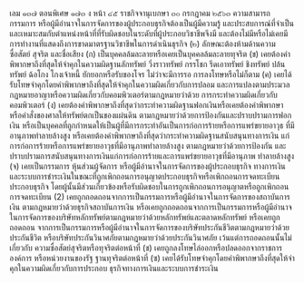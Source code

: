 เลม
๑๓๗ ตอนพิเศษ ๑๗๓ ง
หน้า ๔๕
ราชกิจจานุเบกษา
๓๐ กรกฎาคม ๒๕๖๓
ความสามารถ
กรรมการ หรือผู้มีอำนาจในการจัดการของผู้ประกอบธุรกิจต้องเป็นผู้มีความรู้
และประสบการณ์ที่จำเป็นและเหมาะสมกับตำแหน่งหน้าที่ที่รับผิดชอบในระดับที่ผู้ประกอบวิชาชีพจึงมี
และต้องไม่มีหรือไม่เคยมีการทำงานที่แสดงถึงการขาดมาตรฐานวิชาชีพในการดำเนินธุรกิจ
(๒) ลักษณะต้องห้ามด้านความซื่อสัตย์ สุจริต และชื่อเสียง
(ก) เป็นบุคคลล้มละลายหรือเคยเป็นบุคคลล้มละลายทุจริต
(ข) เคยต้องคำพิพากษาถึงที่สุดให้จำคุกในความผิดฐานลักทรัพย์ วิ่งราวทรัพย์ กรรโชก
รีดเอาทรัพย์ ชิงทรัพย์ ปล้นทรัพย์ ฉ้อโกง โกงเจ้าหนี้ ยักยอกหรือรับของโจร ไม่ว่าจะมีการรอ
การลงโทษหรือไม่ก็ตาม
(ค) เคยได้รับโทษจำคุกโดยคำพิพากษาถึงที่สุดให้จำคุกในความผิดเกี่ยวกับการปลอม
และการแปลงตามประมวลกฎหมายอาญาหรือความผิดเกี่ยวกับคอมพิวเตอร์ตามกฎหมายว่าด้วย
การกระทําความผิดเกี่ยวกับคอมพิวเตอร์
(ง) เคยต้องคำพิพากษาถึงที่สุดว่ากระทำความผิดฐานฟอกเงินหรือเคยต้องคำพิพากษา
หรือคำสั่งของศาลให้ทรัพย์ตกเป็นของแผ่นดิน ตามกฎหมายว่าด้วยการป้องกันและปราบปรามการฟอกเงิน
หรือเป็นบุคคลที่ถูกกำหนดให้เป็นผู้ที่มีการกระทำอันเป็นการก่อการร้ายหรือการแพร่ขยายอาวุธ
ที่มีอานุภาพทำลายล้างสูง หรือเคยต้องคำพิพากษาถึงที่สุดว่ากระทำความผิดฐานสนับสนุนทางการเงิน
แก่การก่อการร้ายหรือการแพร่ขยายอาวุธที่มีอานุภาพทำลายล้างสูง ตามกฎหมายว่าด้วยการป้องกัน
และปราบปรามการสนับสนุนทางการเงินแก่การก่อการร้ายและการแพร่ขยายอาวุธที่มีอานุภาพ
ทำลายล้างสูง
(จ) เคยเป็นกรรมการ หุ้นส่วนผู้จัดการ หรือผู้มีอำนาจในการจัดการของผู้ประกอบธุรกิจ
ทางการเงินและระบบการชำระเงินในขณะที่ถูกเพิกถอนการอนุญาตประกอบธุรกิจหรือเพิกถอนการจดทะเบียน
ประกอบธุรกิจ โดยผู้นั้นมีส่วนเกี่ยวข้องหรือรับผิดชอบในการถูกเพิกถอนการอนุญาตหรือถูกเพิกถอน
การจดทะเบียน
(2) เคยถูกถอดถอนจากการเป็นกรรมการหรือผู้มีอำนาจในการจัดการของสถาบันการเงิน
ตามกฎหมายว่าด้วยธุรกิจสถาบันการเงิน หรือเคยถูกถอดถอนจากการเป็นกรรมการหรือผู้มีอำนาจ
ในการจัดการของบริษัทหลักทรัพย์ตามกฎหมายว่าด้วยหลักทรัพย์และตลาดหลักทรัพย์ หรือเคยถูกถอดถอน
จากการเป็นกรรมการหรือผู้มีอำนาจในการจัดการของบริษัทประกันชีวิตตามกฎหมายว่าด้วยประกันชีวิต
หรือบริษัทประกันวินาศภัยตามกฎหมายว่าด้วยประกันวินาศภัย เว้นแต่การถอดถอนนั้นไม่เกี่ยวกับ
ความซื่อสัตย์สุจริตหรือทุจริตต่อหน้าที่
(ช) เคยถูกลงโทษไล่ออกหรือปลดออกจากราชการ องค์การ หรือหน่วยงานของรัฐ
ฐานทุจริตต่อหน้าที่
(ซ) เคยได้รับโทษจำคุกโดยคำพิพากษาถึงที่สุดให้จำคุกในความผิดเกี่ยวกับการประกอบ
ธุรกิจทางการเงินและระบบการชำระเงิน
